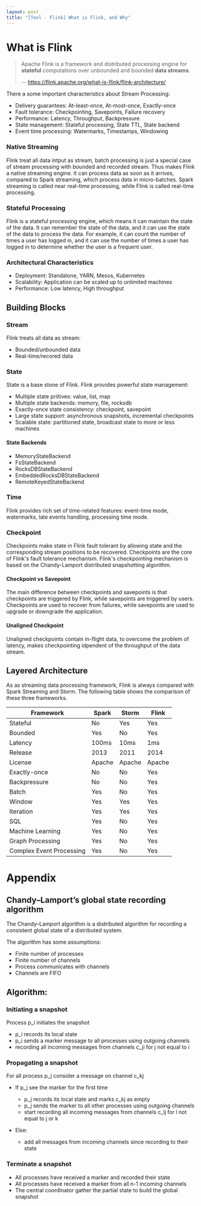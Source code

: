 ```yaml
---
layout: post
title: "[Tool - Flink] What is Flink, and Why"
---
```


# What is Flink

> Apache Flink is a framework and distributed processing engine for **stateful** computations over unbounded and bounded **data streams**.
>
> -- https://flink.apache.org/what-is-flink/flink-architecture/

There a some important characteristics about Stream Processing:

- Delivery guarantees: At-least-once, At-most-once, Exactly-once
- Fault tolerance: Checkpointing, Savepoints, Failure recovery
- Performance: Latency, Throughput, Backpressure
- State management: Stateful processing, State TTL, State backend
- Event time processing: Watermarks, Timestamps, Windowing

### Native Streaming

Flink treat all data intput as stream, batch processing is just a special case of stream processing with bounded and recorded stream. Thus makes Flink a native streaming engine. It can process data as soon as it arrives, compared to Spark streaming, which process data in micro-batches. Spark streaming is called near real-time processing, while Flink is called real-time processing.

### Stateful Processing

Flink is a stateful processing engine, which means it can maintain the state of the data. It can remember the state of the data, and it can use the state of the data to process the data. For example, it can count the number of times a user has logged in, and it can use the number of times a user has logged in to determine whether the user is a frequent user.

### Architectural Characteristics

- Deployment: Standalone, YARN, Mesos, Kubernetes
- Scalability: Application can be scaled up to unlimited machines
- Performance: Low latency, High throughput

## Building Blocks

### Stream

Flink treats all data as stream:

- Bounded/unbounded data
- Real-time/recored data

### State

State is a base stone of Flink. Flink provides powerful state management:

- Multiple state priitives: value, list, map
- Multiple state backends: memory, file, rocksdb
- Exactly-once state consistency: checkpoint, savepoint
- Large state support: asynchronous snapshots, incremental checkpoints
- Scalable state: partitioned state, broadcast state to more or less machines

#### State Backends

- MemoryStateBackend
- FsStateBackend
- RocksDBStateBackend
- EmbeddedRocksDBStateBackend
- RemoteKeyedStateBackend

### Time

Flink provides rich set of time-related features: event-time mode, watermarks, late events handling, processing time mode.

### Checkpoint

Checkpoints make state in Flink fault tolerant by allowing state and the corresponding stream positions to be recovered. Checkpoints are the core of Flink's fault tolerance mechanism. Flink's checkpointing mechanism is based on the Chandy-Lamport distributed snapshotting algorithm.

#### Checkpoint vs Savepoint

The main difference between checkpoints and savepoints is that checkpoints are triggered by Flink, while savepoints are triggered by users. Checkpoints are used to recover from failures, while savepoints are used to upgrade or downgrade the application.

#### Unaligned Checkpoint

Unaligned checkpoints contain in-flight data, to overcome the problem of latency, makes checkpointing idpendent of the throughput of the data stream.



## Layered Architecture


As as streaming data processing framework, Flink is always compared with Spark Streaming and Storm. The following table shows the comparison of these three frameworks.

| Framework                | Spark  | Storm  | Flink  |
| ------------------------ | ------ | ------ | ------ |
| Stateful                 | No     | Yes    | Yes    |
| Bounded                  | Yes    | No     | Yes    |
| Latency                  | 100ms  | 10ms   | 1ms    |
| Release                  | 2013   | 2011   | 2014   |
| License                  | Apache | Apache | Apache |
| Exactly-once             | No     | No     | Yes    |
| Backpressure             | No     | No     | Yes    |
| Batch                    | Yes    | No     | Yes    |
| Window                   | Yes    | Yes    | Yes    |
| Iteration                | Yes    | Yes    | Yes    |
| SQL                      | Yes    | No     | Yes    |
| Machine Learning         | Yes    | No     | Yes    |
| Graph Processing         | Yes    | No     | Yes    |
| Complex Event Processing | Yes    | No     | Yes    |

# Appendix

## Chandy–Lamport’s global state recording algorithm

The Chandy–Lamport algorithm is a distributed algorithm for recording a consistent global state of a distributed system.

The algorithm has some assumptions:
- Finite number of processes
- Finite number of channels
- Process communicates with channels
- Channels are FIFO

## Algorithm:

### Initiating a snapshot

Process p_i initiates the snapshot
- p_i records its local state
- p_i sends a marker message to all processes using outgoing channels
- recording all incoming messages from channels c_ji for j not equal to i

### Propagating a snapshot

For all process p_j consider a message on channel c_kj
- If p_j see the marker for the first time
  - p_j records its local state and marks c_kj as empty
  - p_j sends the marker to all other processes using outgoing channels
  - start recording all incoming messages from channels c_lj for l not equal to j or k

- Else:
  - add all messages from incoming channels since recording to their state

### Terminate a snapshot

- All processes have received a marker and recorded their state
- All processes have received a marker from all n-1 incoming channels
- The central coordinator gather the partial state to build the global snapshot



